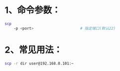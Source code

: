 # 1、命令参数：

```bash
scp
	-p <port>                     # 指定端口(默认22)
```

# 2、常见用法：

```bash
scp -r dir user@192.168.0.101:~
```

